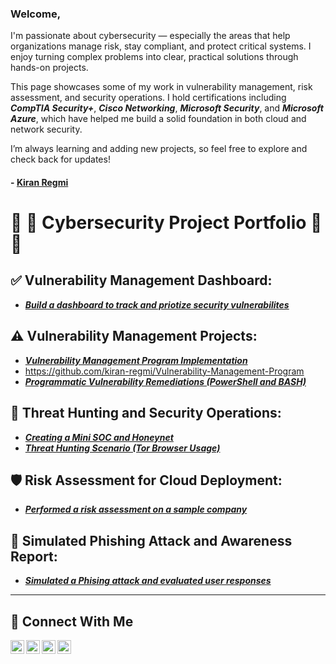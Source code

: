 
### Welcome,
I'm passionate about cybersecurity — especially the areas that help organizations manage risk, stay compliant, and protect critical systems. I enjoy turning complex problems into clear, practical solutions through hands-on projects.

This page showcases some of my work in vulnerability management, risk assessment, and security operations. I hold certifications including ***CompTIA Security+***, ***Cisco Networking***, ***Microsoft Security***, and ***Microsoft Azure***, which have helped me build a solid foundation in both cloud and network security.

I’m always learning and adding new projects, so feel free to explore and check back for updates!

#### - <a href="https://www.linkedin.com/in/kiran-regmi/"> Kiran Regmi </a>

# 👋 🔐 Cybersecurity Project Portfolio 🔐 👋

## ✅ Vulnerability Management Dashboard:
- ***[Build a dashboard to track and priotize security vulnerabilites](https://github.com/joshmadakor0/threat-hunting-scenario-tor)***

## ⚠️ Vulnerability Management Projects:

- ***[Vulnerability Management Program Implementation](https://github.com/joshcybertest/vulnerability-management-program)***
- https://github.com/kiran-regmi/Vulnerability-Management-Program
- ***[Programmatic Vulnerability Remediations (PowerShell and BASH)](https://github.com/joshcybertest/programmatic-vulnerability-remediations)***

## 🚨 Threat Hunting and Security Operations:

- ***[Creating a Mini SOC and Honeynet](https://github.com/joshmadakor0/threat-hunting-scenario-tor)***
- ***[Threat Hunting Scenario (Tor Browser Usage)](https://github.com/joshmadakor0/threat-hunting-scenario-tor)***

## 🛡️ Risk Assessment for Cloud Deployment:

- ***[Performed a risk assessment on a sample company ](https://github.com/joshmadakor0/threat-hunting-scenario-tor)***


## 🚨 Simulated Phishing Attack and Awareness Report:

- ***[Simulated a Phising attack and evaluated user responses](https://github.com/joshmadakor0/threat-hunting-scenario-tor)***

<hr/>

## 🤳 Connect With Me

[<img align="left" alt="___________ | YouTube" width="22px" src="https://cdn.jsdelivr.net/npm/simple-icons@v3/icons/youtube.svg" />][youtube]
[<img align="left" alt="___________ | Twitter" width="22px" src="https://cdn.jsdelivr.net/npm/simple-icons@v3/icons/twitter.svg" />][twitter]
[<img align="left" alt="___________ | LinkedIn" width="22px" src="https://cdn.jsdelivr.net/npm/simple-icons@v3/icons/linkedin.svg" />][linkedin]
[<img align="left" alt="___________ | Instagram" width="22px" src="https://cdn.jsdelivr.net/npm/simple-icons@v3/icons/instagram.svg" />][instagram]

[twitter]: https://twitter.com/___________
[youtube]: https://www.youtube.com/@kiran-regmi-cyber-defense/
[instagram]: https://www.instagram.com/___________
[linkedin]: https://linkedin.com/in/kiran-regmi/_


<!--
<img width="35" alt="image" src="https://github.com/user-attachments/assets/2f41c7cd-5ea8-4475-b451-a37161b6c3fb"> 
<img width="35" alt="image" src="https://github.com/user-attachments/assets/77649969-9910-4994-8b96-74a116cfb2a8">
-->

